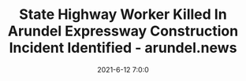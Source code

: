 ---
"title": "State Highway Worker Killed In Arundel Expressway Construction Incident Identified - arundel.news"
"date": "2021-6-12 7:0:0"
"feed_name": "GOOGLENEWSCONSTRUCTION"
"feed_website": "https://news.google.com/search?q=construction%2Bincident&hl=en-US&gl=US&ceid=US:en"
"feed_rss": "https://news.google.com/rss/search?q=construction%2Bincident&hl=en-US&gl=US&ceid=US:en"
"link": "https://www.arundel.news/news/state-highway-worker-killed-in-arundel-expressway-construction-incident-identified/article_24f581fc-cc44-11eb-b42a-ff0e9d3e6df0.html"
"file": "_posts/2021-1-1-9e47c93fc68e99ee9a54d054a63fecda0b6d3ab6.md"
"accident": "1"
"drilling": "0"
---